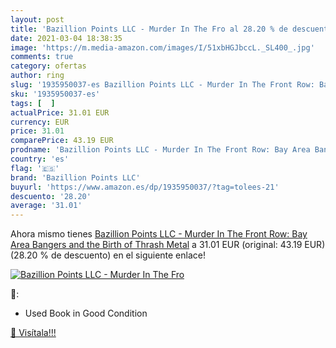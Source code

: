 ```yaml
---
layout: post
title: 'Bazillion Points LLC - Murder In The Fro al 28.20 % de descuento'
date: 2021-03-04 18:38:35
image: 'https://m.media-amazon.com/images/I/51xbHGJbccL._SL400_.jpg'
comments: true
category: ofertas
author: ring
slug: '1935950037-es Bazillion Points LLC - Murder In The Front Row: Bay Area...'
sku: '1935950037-es'
tags: [  ]
actualPrice: 31.01 EUR
currency: EUR
price: 31.01
comparePrice: 43.19 EUR
prodname: 'Bazillion Points LLC - Murder In The Front Row: Bay Area Bangers and the Birth of Thrash Metal'
country: 'es'
flag: '🇪🇸'
brand: 'Bazillion Points LLC'
buyurl: 'https://www.amazon.es/dp/1935950037/?tag=tolees-21'
descuento: '28.20'
average: '31.01'
---
```


Ahora mismo tienes [Bazillion Points LLC - Murder In The Front Row: Bay Area Bangers and the Birth of Thrash Metal](https://www.amazon.es/dp/1935950037/?tag=tolees-21) a 31.01 EUR (original: 43.19 EUR) (28.20 %  de descuento) en el siguiente enlace!

[![Bazillion Points LLC - Murder In The Fro](https://m.media-amazon.com/images/I/51xbHGJbccL._SL400_.jpg)](https://www.amazon.es/dp/1935950037/?tag=tolees-21)

🔎:

- Used Book in Good Condition

[🛒 Visítala!!!](https://www.amazon.es/dp/1935950037/?tag=tolees-21)
